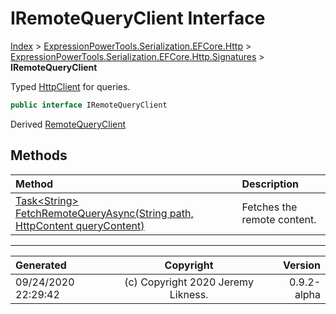 ﻿# IRemoteQueryClient Interface

[Index](../index.md) > [ExpressionPowerTools.Serialization.EFCore.Http](ExpressionPowerTools.Serialization.EFCore.Http.a.md) > [ExpressionPowerTools.Serialization.EFCore.Http.Signatures](ExpressionPowerTools.Serialization.EFCore.Http.Signatures.n.md) > **IRemoteQueryClient**

Typed [HttpClient](https://docs.microsoft.com/dotnet/api/system.net.http.httpclient) for queries.

```csharp
public interface IRemoteQueryClient
```

Derived  [RemoteQueryClient](ExpressionPowerTools.Serialization.EFCore.Http.Transport.RemoteQueryClient.cs.md) 

## Methods

| Method | Description |
| :-- | :-- |
| [Task&lt;String> FetchRemoteQueryAsync(String path, HttpContent queryContent)](ExpressionPowerTools.Serialization.EFCore.Http.Signatures.IRemoteQueryClient.FetchRemoteQueryAsync.m.md) | Fetches the remote content. |

---

| Generated | Copyright | Version |
| :-- | :-: | --: |
| 09/24/2020 22:29:42 | (c) Copyright 2020 Jeremy Likness. | 0.9.2-alpha |
